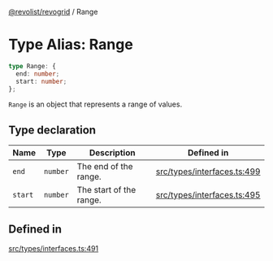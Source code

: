 [@revolist/revogrid](README.md) / Range

# Type Alias: Range

```ts
type Range: {
  end: number;
  start: number;
};
```

`Range` is an object that represents a range of values.

## Type declaration

| Name | Type | Description | Defined in |
| ------ | ------ | ------ | ------ |
| `end` | `number` | The end of the range. | [src/types/interfaces.ts:499](https://github.com/revolist/revogrid/blob/69d5bd9cb55a69f54242342681dca616def73994/src/types/interfaces.ts#L499) |
| `start` | `number` | The start of the range. | [src/types/interfaces.ts:495](https://github.com/revolist/revogrid/blob/69d5bd9cb55a69f54242342681dca616def73994/src/types/interfaces.ts#L495) |

## Defined in

[src/types/interfaces.ts:491](https://github.com/revolist/revogrid/blob/69d5bd9cb55a69f54242342681dca616def73994/src/types/interfaces.ts#L491)
